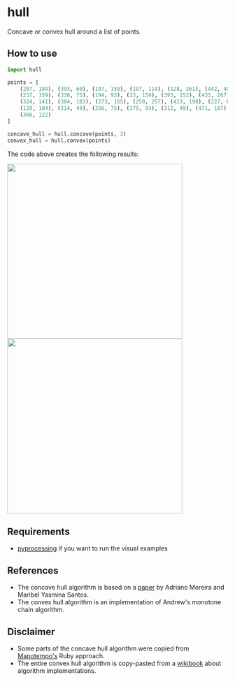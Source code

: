 # hull
Concave or convex hull around a list of points.

## How to use
```python
import hull

points = [
    (207, 184), (393, 60), (197, 158), (197, 114), (128, 261), (442, 40),
    (237, 159), (338, 75), (194, 93), (33, 159), (393, 152), (433, 267),
    (324, 141), (384, 183), (273, 165), (250, 257), (423, 198), (227, 68),
    (120, 184), (214, 49), (256, 75), (379, 93), (312, 49), (471, 187),
    (366, 122)
]

concave_hull = hull.concave(points, 3)
convex_hull = hull.convex(points)
```
The code above creates the following results:

<img src="https://raw.githubusercontent.com/jsmolka/hull/master/example/concave.png" width="400"><img src="https://raw.githubusercontent.com/jsmolka/hull/master/example/convex.png" width="400">

## Requirements
- [pyprocessing](https://github.com/jsmolka/pyprocessing) if you want to run the visual examples

## References
- The concave hull algorithm is based on a [paper](https://github.com/jsmolka/hull/blob/master/reference/concave_hull.pdf) by Adriano Moreira and Maribel Yasmina Santos.
- The convex hull algorithm is an implementation of Andrew's monotone chain algorithm.

## Disclaimer
- Some parts of the concave hull algorithm were copied from [Mapotempo's](https://github.com/Mapotempo/mapotempo-web/blob/master/lib/concave_hull.rb) Ruby approach.
- The entire convex hull algorithm is copy-pasted from a [wikibook](https://en.wikibooks.org/wiki/Algorithm_Implementation/Geometry/Convex_hull/Monotone_chain) about algorithm implementations.
